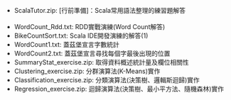 
<ul>
    <li>ScalaTutor.zip: [行前準備]：Scala常用語法整理的練習題解答</li>
    <li>WordCount_Rdd.txt: RDD實戰演練(Word Count解答)</li>
    <li>BikeCountSort.txt: Scala IDE開發演練的解答(1)</li>
    <li>WordCount1.txt: 蓋茲堡宣言字數統計</li>
    <li>WordCount2.txt: 蓋茲堡宣言尋找每個字最後出現的位置</li>
    <li>SummaryStat_exercise.zip: 取得資料概述統計量及欄位相關性</li>
    <li>Clustering_exercise.zip: 分群演算法(K-Means)實作</li>
    <li>Classification_exercise.zip: 分類演算法(決策樹、邏輯斯迴歸)實作</li>
    <li>Regression_exercise.zip: 迴歸演算法(決策樹、最小平方法、隨機森林)實作</li>
</ul>
